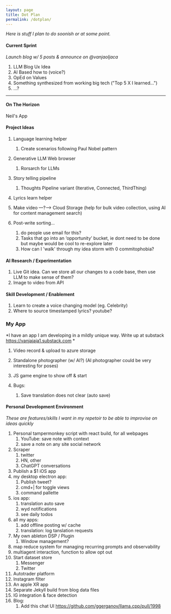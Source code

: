 ```yaml
---
layout: page
title: Dot Plan
permalink: /dotplan/
---
```


*Here is stuff I plan to do soonish or at some point.*

#### Current Sprint

*Launch blog w/ 5 posts & announce on @vanjaoljaca*

1. LLM Blog Ux Idea
2. AI Based how to (voice?)
3. OpEd on Values
4. Something synthesized from working big tech ("Top 5 X I learned...")
5. ...?



------

#### On The Horizon

Neil's App

#### Project Ideas

1. Language learning helper
   1. Create scenarios following Paul Nobel pattern
2. Generative LLM Web browser
   1. Rorsarch for LLMs
3. Story telling pipeline
   1. Thoughts Pipeline variant (Iterative, Connected, ThirdThing)

4. Lyrics learn helper
5. Make video —?—> Cloud Storage (help for bulk video collection, using AI for content management search)
6. Post-write sorting…
   1. do people use email for this?
   2. Tasks that go into an ‘opportunity’ bucket, ie dont need to be done but maybe would be cool to re-explore later
   3. How can I 'walk' through my idea storm with 0 commitophobia?

#### AI Research / Experimentation

1. Live Git idea. Can we store all our changes to a code base, then use LLM to make sense of them?
2. Image to video from API

#### Skill Development / Enablement

1. Learn to create a voice changing model (eg. Celebrity)
2. Where to source timestamped lyrics? youtube?

### My App

*I have an app I am developing in a mildly unique way. Write up at substack https://vanjajaja1.substack.com *

1. Video record & upload to azure storage
2. Standalone photographer (w/ AI?) (AI photographer could be very interesting for poses)
3. JS game engine to show off & start



1. Bugs:
   1. Save translation does not clear (auto save)



#### **Personal Development Environment**

*These are features/skills I want in my repetoir to be able to improvise on ideas quickly*

1. Personal tampermonkey script with react build, for all webpages
   1. YouTube: save note with context
   2. save a note on any site social network
2. Scraper
   1. twitter
   2. HN, other
   3. ChatGPT conversations
3. Publish a $1 iOS app
4. my desktop electron app:
   1. Publish tweet?
   2. cmd+| for toggle views
   3. command pallette
5. ios app:
   1. translation auto save
   2. wyd notifications
   4. see daily todos
6. all my apps:
   1. add offline posting w/ cache
   2. translation: log tanslation requests
7. My own ableton DSP / Plugin
   1. Window management?
8. map reduce system for managing recurring prompts and observability
9. multiagent interaction, function to allow opt out
10. Start dataset store
    1. Messenger
    2. Twitter
11. Autotrader platform
12. Instagram filter
13. An apple XR app
14. Separate Jekyll build from blog data files
15. IG integration & face detection
16. Blog: 
    1. Add this chat UI https://github.com/ggerganov/llama.cpp/pull/1998
